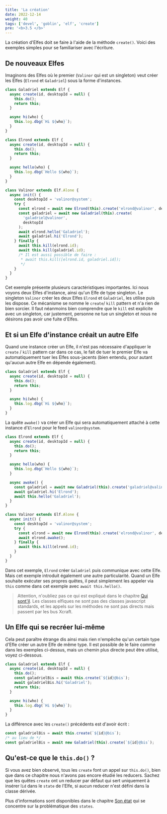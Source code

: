```yaml
---
title: 'La création'
date: 2022-12-14
weight: 40
tags: ['devel', 'goblin', 'elf', 'create']
pre: '<b>3.5 </b>'
---
```


La création d'Elfes doit se faire à l'aide de la méthode `create()`. Voici des
exemples simples pour se familiariser avec l'écriture.

## De nouveaux Elfes

Imaginons des Elfes où le premier (`Valinor` qui est un singleton) veut créer
les Elfes (`Elrond` et `Galadriel`) sous la forme d'instances.

```js
class Galadriel extends Elf {
  async create(id, desktopId = null) {
    this.do();
    return this;
  }

  async hi(who) {
    this.log.dbg(`Hi ${who}`);
  }
}
```

```js
class Elrond extends Elf {
  async create(id, desktopId = null) {
    this.do();
    return this;
  }

  async hello(who) {
    this.log.dbg(`Hello ${who}`);
  }
}
```

```js
class Valinor extends Elf.Alone {
  async init() {
    const desktopId = 'valinor@system';
    try {
      const elrond = await new Elrond(this).create('elrond@valinor', desktopId);
      const galadriel = await new Galadriel(this).create(
        'galadriel@valinor',
        desktopId
      );
      await elrond.hello('Galadriel');
      await galadriel.hi('Elrond');
    } finally {
      await this.kill(elrond.id);
      await this.kill(galadriel.id);
      /* Il est aussi possible de faire :
       * await this.kill([elrond.id, galadriel.id]);
       */
    }
  }
}
```

Cet exemple présente plusieurs caractéristiques importantes. Ici nous voyons
deux Elfes d'instance, ainsi qu'un Elfe de type singleton. Le singleton
`Valinor` créer les deux Elfes `Elrond` et `Galadriel`, les utilise puis les
dispose. Ce mécanisme se nomme le `create`/ `kill` pattern et n'a rien de bien
sorcier. Il faut néanmoins bien comprendre que le `kill` est explicite avec un
singleton, car justement, personne ne tue un singleton et nous ne désirons pas
avoir une fuite d'Elfes.

## Et si un Elfe d'instance créait un autre Elfe

Quand une instance créer un Elfe, il n'est pas nécessaire d'appliquer le
`create` / `kill` pattern car dans ce cas, le fait de tuer le premier Elfe va
automatiquement tuer les Elfes sous-jacents (bien entendu, pour autant qu'aucun
autre Elfe en dépende également).

```js
class Galadriel extends Elf {
  async create(id, desktopId = null) {
    this.do();
    return this;
  }

  async hi(who) {
    this.log.dbg(`Hi ${who}`);
  }
}
```

La quête `awake()` va créer un Elfe qui sera automatiquement attaché à cette
instance d'`Elrond` pour le feed `valinor@system`.

```js
class Elrond extends Elf {
  async create(id, desktopId = null) {
    this.do();
    return this;
  }

  async hello(who) {
    this.log.dbg(`Hello ${who}`);
  }

  async awake() {
    const galadriel = await new Galadriel(this).create('galadriel@valinor');
    await galadriel.hi('Elrond');
    await this.hello('Galadriel');
  }
}
```

```js
class Valinor extends Elf.Alone {
  async init() {
    const desktopId = 'valinor@system';
    try {
      const elrond = await new Elrond(this).create('elrond@valinor', desktopId);
      await elrond.awake();
    } finally {
      await this.kill(elrond.id);
    }
  }
}
```

Dans cet exemple, `Elrond` créer `Galadriel` puis communique avec cette Elfe.
Mais cet exemple introduit également une autre particularité. Quand un Elfe
souhaite exécuter ses propres quêtes, il peut simplement les appeler via `this`
comme dans cet exemple avec `await this.hello()`.

> Attention, n'oubliez pas ce qui est expliqué dans le chapitre
> [Qui sont'il](/elves/overview). Les classes elfiques ne sont pas des classes
> javascript standards, et les appels sur les méthodes ne sont pas directs mais
> passent par les bus Xcraft.

## Un Elfe qui se recréer lui-même

Cela peut paraître étrange dis ainsi mais rien n'empêche qu'un certain type
d'Efle créer un autre Elfe de même type. Il est possible de le faire comme dans
les exemples ci-dessus, mais un chemin plus directe peut être utilisé, voyez
ci-dessous.

```js
class Galadriel extends Elf {
  async create(id, desktopId = null) {
    this.do();
    const galadrielBis = await this.create(`${id}@bis`);
    await galadrielBis.hi('Galadriel');
    return this;
  }

  async hi(who) {
    this.log.dbg(`Hi ${who}`);
  }
}
```

La différence avec les `create()` précédents est d'avoir écrit :

```js
const galadrielBis = await this.create(`${id}@bis`);
/* au lieu de */
const galadrielBis = await new Galadriel(this).create(`${id}@bis`);
```

## Qu'est-ce que le `this.do()` ?

Si vous avez bien observé, tous les `create` font un appel sur `this.do()`, bien
que dans ce chapitre nous n'avons pas encore étudié les reducers. Sachez que les
quêtes `create` ont un reducer par défaut qui sert uniquement à insérer l`id`
dans le `state` de l'Elfe, si aucun reducer n'est défini dans la classe dérivée.

Plus d'informations sont disponibles dans le chapitre [Son état](/elves/states)
qui se concentre sur la problématique des `states`.
